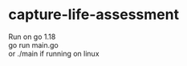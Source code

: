 # capture-life-assessment

Run on go 1.18<br />
go run main.go<br />
or ./main if running on linux <br />
